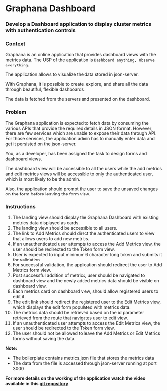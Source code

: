 # Graphana Dashboard

### Develop a Dashboard application to display cluster metrics with authentication controls

### Context

Graphana is an online application that provides dashboard views with the metrics data. The USP of the application is `Dashboard anything, Observe everything`.​

The application allows to visualize the data stored in json-server. ​

With Graphana, it is possible to create, explore, and share all the data through beautiful, flexible dashboards. ​

The data is fetched from the servers and presented on the dashboard.​

### Problem

The Graphana application is expected to fetch data by consuming the various APIs that provide the required details in JSON format. However, there are few services which are unable to expose their data through API. For those services, the application admin has to manually enter data and get it persisted on the json-server.​

You, as a developer, has been assigned the task to design forms and dashboard views.​

The dashboard view will be accessible to all the users while the add metrics and edit metrics views will be accessible to only the authenticated user, which is most likely to be the admin. ​

Also, the application should prompt the user to save the unsaved changes on the form before leaving the form view.​

### Instructions

1. The landing view should display the Graphana Dashboard with existing metrics data displayed as cards.
2. The landing view should be accessible to all users.
3. The link to Add Metrics should direct the authenticated users to view that allows users to add new metrics.
4. If an unauthenticated user attempts to access the Add Metrics view, the user should be redirected to the Token form view.
5. User is expected to input minimum 6 character long token and submits it for validation.
6. For successful validation, the application should redirect the user to Add Metrics form view.
7. Post successful addition of metrics, user should be navigated to dashboard view and the newly added metrics data should be visible on dashboard view.
8. Each metrics card on dashboard view, should allow registered users to edit it.
9. The edit link should redirect the registered user to the Edit Metrics view, which displays the edit form populated with metrics data.
10. The metrics data should be retrieved based on the id parameter retrieved from the route that navigates user to edit view.
11. If an unauthenticated user attempts to access the Edit Metrics view, the user should be redirected to the Token form view.
12. The user should not be allowed to leave the Add Metrics or Edit Metrics forms without saving the data.

**Note:**

- The boilerplate contains metrics.json file that stores the metrics data
- The data from the file is accessed through json-server running at port 3000

**For more details on the working of the application watch the video available in this [git repository](https://myrepos.stackroute.niit.com/gps-frontend-workspace/gps-frontend-challenge-boilerplates/angular2-boilerplates/graphana-video-tour)**